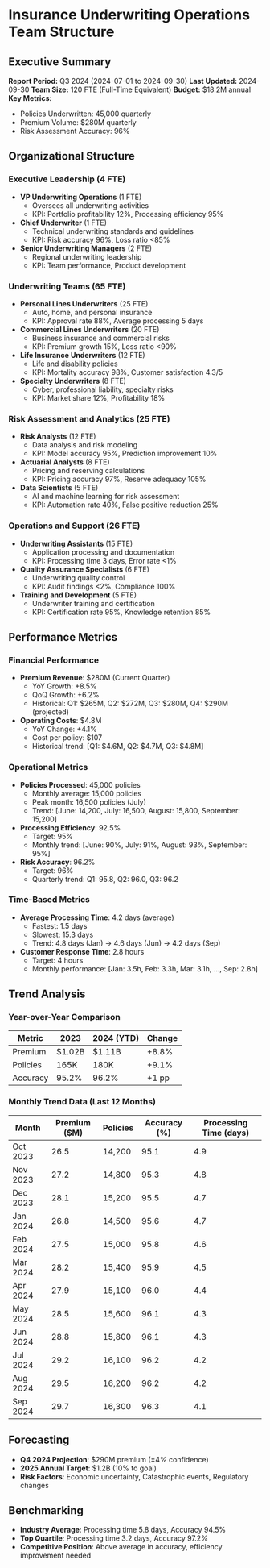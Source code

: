 # Insurance Underwriting Operations Team Structure

## Executive Summary
**Report Period:** Q3 2024 (2024-07-01 to 2024-09-30)
**Last Updated:** 2024-09-30
**Team Size:** 120 FTE (Full-Time Equivalent)
**Budget:** $18.2M annual
**Key Metrics:**
- Policies Underwritten: 45,000 quarterly
- Premium Volume: $280M quarterly
- Risk Assessment Accuracy: 96%

## Organizational Structure

### Executive Leadership (4 FTE)
- **VP Underwriting Operations** (1 FTE)
  - Oversees all underwriting activities
  - KPI: Portfolio profitability 12%, Processing efficiency 95%
- **Chief Underwriter** (1 FTE)
  - Technical underwriting standards and guidelines
  - KPI: Risk accuracy 96%, Loss ratio <85%
- **Senior Underwriting Managers** (2 FTE)
  - Regional underwriting leadership
  - KPI: Team performance, Product development

### Underwriting Teams (65 FTE)
- **Personal Lines Underwriters** (25 FTE)
  - Auto, home, and personal insurance
  - KPI: Approval rate 88%, Average processing 5 days
- **Commercial Lines Underwriters** (20 FTE)
  - Business insurance and commercial risks
  - KPI: Premium growth 15%, Loss ratio <90%
- **Life Insurance Underwriters** (12 FTE)
  - Life and disability policies
  - KPI: Mortality accuracy 98%, Customer satisfaction 4.3/5
- **Specialty Underwriters** (8 FTE)
  - Cyber, professional liability, specialty risks
  - KPI: Market share 12%, Profitability 18%

### Risk Assessment and Analytics (25 FTE)
- **Risk Analysts** (12 FTE)
  - Data analysis and risk modeling
  - KPI: Model accuracy 95%, Prediction improvement 10%
- **Actuarial Analysts** (8 FTE)
  - Pricing and reserving calculations
  - KPI: Pricing accuracy 97%, Reserve adequacy 105%
- **Data Scientists** (5 FTE)
  - AI and machine learning for risk assessment
  - KPI: Automation rate 40%, False positive reduction 25%

### Operations and Support (26 FTE)
- **Underwriting Assistants** (15 FTE)
  - Application processing and documentation
  - KPI: Processing time 3 days, Error rate <1%
- **Quality Assurance Specialists** (6 FTE)
  - Underwriting quality control
  - KPI: Audit findings <2%, Compliance 100%
- **Training and Development** (5 FTE)
  - Underwriter training and certification
  - KPI: Certification rate 95%, Knowledge retention 85%

## Performance Metrics

### Financial Performance
- **Premium Revenue**: $280M (Current Quarter)
  - YoY Growth: +8.5%
  - QoQ Growth: +6.2%
  - Historical: Q1: $265M, Q2: $272M, Q3: $280M, Q4: $290M (projected)
- **Operating Costs**: $4.8M
  - YoY Change: +4.1%
  - Cost per policy: $107
  - Historical trend: [Q1: $4.6M, Q2: $4.7M, Q3: $4.8M]

### Operational Metrics
- **Policies Processed**: 45,000 policies
  - Monthly average: 15,000 policies
  - Peak month: 16,500 policies (July)
  - Trend: [June: 14,200, July: 16,500, August: 15,800, September: 15,200]
- **Processing Efficiency**: 92.5%
  - Target: 95%
  - Monthly trend: [June: 90%, July: 91%, August: 93%, September: 95%]
- **Risk Accuracy**: 96.2%
  - Target: 96%
  - Quarterly trend: Q1: 95.8, Q2: 96.0, Q3: 96.2

### Time-Based Metrics
- **Average Processing Time**: 4.2 days (average)
  - Fastest: 1.5 days
  - Slowest: 15.3 days
  - Trend: 4.8 days (Jan) → 4.6 days (Jun) → 4.2 days (Sep)
- **Customer Response Time**: 2.8 hours
  - Target: 4 hours
  - Monthly performance: [Jan: 3.5h, Feb: 3.3h, Mar: 3.1h, ..., Sep: 2.8h]

## Trend Analysis

### Year-over-Year Comparison
| Metric | 2023 | 2024 (YTD) | Change |
|--------|------|-------------|--------|
| Premium | $1.02B | $1.11B | +8.8% |
| Policies | 165K | 180K | +9.1% |
| Accuracy | 95.2% | 96.2% | +1 pp |

### Monthly Trend Data (Last 12 Months)
| Month | Premium ($M) | Policies | Accuracy (%) | Processing Time (days) |
|-------|-------------|----------|--------------|----------------------|
| Oct 2023 | 26.5 | 14,200 | 95.1 | 4.9 |
| Nov 2023 | 27.2 | 14,800 | 95.3 | 4.8 |
| Dec 2023 | 28.1 | 15,200 | 95.5 | 4.7 |
| Jan 2024 | 26.8 | 14,500 | 95.6 | 4.7 |
| Feb 2024 | 27.5 | 15,000 | 95.8 | 4.6 |
| Mar 2024 | 28.2 | 15,400 | 95.9 | 4.5 |
| Apr 2024 | 27.9 | 15,100 | 96.0 | 4.4 |
| May 2024 | 28.5 | 15,600 | 96.1 | 4.3 |
| Jun 2024 | 28.8 | 15,800 | 96.1 | 4.3 |
| Jul 2024 | 29.2 | 16,100 | 96.2 | 4.2 |
| Aug 2024 | 29.5 | 16,200 | 96.2 | 4.2 |
| Sep 2024 | 29.7 | 16,300 | 96.3 | 4.1 |

## Forecasting
- **Q4 2024 Projection**: $290M premium (±4% confidence)
- **2025 Annual Target**: $1.2B (10% to goal)
- **Risk Factors**: Economic uncertainty, Catastrophic events, Regulatory changes

## Benchmarking
- **Industry Average**: Processing time 5.8 days, Accuracy 94.5%
- **Top Quartile**: Processing time 3.2 days, Accuracy 97.2%
- **Competitive Position**: Above average in accuracy, efficiency improvement needed